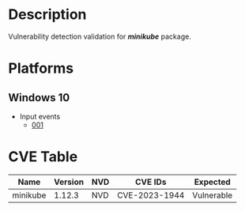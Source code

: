 # Description

Vulnerability detection validation for **_minikube_** package.

# Platforms

## Windows 10

- Input events
  - [001](input_001.json)

# CVE Table

| Name     | Version | NVD | CVE IDs          | Expected       |
| -------- | ------- | --- | ---------------- | -------------- |
| minikube | 1.12.3  | NVD |  CVE-2023-1944   | Vulnerable     |
